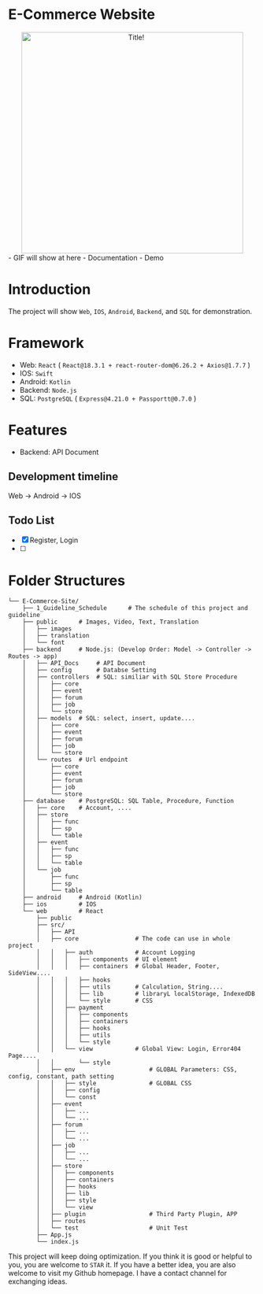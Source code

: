 # E-Commerce Website
<div align="center">
    <img src="Common/Image/README/README1.png" alt="Title!" height="450" width="auto"/>
</div>
- GIF will show at here
- Documentation 
- Demo

# Introduction
The project will show `Web`, `IOS`, `Android`, `Backend`, and `SQL` for demonstration.

# Framework
- Web: `React`  ( `React@18.3.1 + react-router-dom@6.26.2 + Axios@1.7.7` )
- IOS: `Swift`
- Android: `Kotlin`
- Backend: `Node.js`
- SQL: `PostgreSQL` ( `Express@4.21.0 + Passportt@0.7.0` )

# Features
- Backend: API Document

## Development timeline
Web -> Android -> IOS

## Todo List
- [x] Register, Login
- [ ]

# Folder Structures
```
└── E-Commerce-Site/
    ├── 1_Guideline_Schedule      # The schedule of this project and guideline
    ├── public      # Images, Video, Text, Translation
    │   ├── images
    │   ├── translation
    │   └── font
    ├── backend     # Node.js: (Develop Order: Model -> Controller -> Routes -> app)
    │   ├── API_Docs     # API Document
    │   ├── config       # Databse Setting
    │   ├── controllers  # SQL: similiar with SQL Store Procedure
    │   │   ├── core
    │   │   ├── event
    │   │   ├── forum
    │   │   ├── job
    │   │   └── store
    │   ├── models  # SQL: select, insert, update....
    │   │   ├── core
    │   │   ├── event
    │   │   ├── forum
    │   │   ├── job
    │   │   └── store
    │   └── routes  # Url endpoint
    │       ├── core
    │       ├── event
    │       ├── forum
    │       ├── job
    │       └── store
    ├── database    # PostgreSQL: SQL Table, Procedure, Function
    │   ├── core    # Account, ....
    │   ├── store
    │   │   ├── func
    │   │   ├── sp
    │   │   └── table
    │   ├── event
    │   │   ├── func
    │   │   ├── sp
    │   │   └── table
    │   └── job
    │       ├── func
    │       ├── sp
    │       └── table
    ├── android     # Android (Kotlin)
    ├── ios         # IOS 
    └── web         # React
        ├── public
        ├── src/
        │   ├── API
        │   ├── core                # The code can use in whole project
        │   │   ├── auth            # Account Logging
        │   │   │   ├── components  # UI element
        │   │   │   ├── containers  # Global Header, Footer, SideView....
        │   │   │   ├── hooks  
        │   │   │   ├── utils       # Calculation, String....
        │   │   │   ├── lib         # libraryL localStorage, IndexedDB
        │   │   │   └── style       # CSS    
        │   │   ├── payment
        │   │   │   ├── components  
        │   │   │   ├── containers 
        │   │   │   ├── hooks  
        │   │   │   ├── utils        
        │   │   │   └── style    
        │   │   └── view            # Global View: Login, Error404 Page....
        │   │       └── style
        │   ├── env                     # GLOBAL Parameters: CSS, config, constant, path setting
        │   │   ├── style               # GLOBAL CSS
        │   │   ├── config
        │   │   └── const
        │   ├── event
        │   │   ├── ...
        │   │   └── ...
        │   ├── forum
        │   │   ├── ...
        │   │   └── ...
        │   ├── job
        │   │   ├── ...
        │   │   └── ...        
        │   ├── store
        │   │   ├── components
        │   │   ├── containers
        │   │   ├── hooks
        │   │   ├── lib
        │   │   ├── style
        │   │   └── view   
        │   ├── plugin                  # Third Party Plugin, APP
        │   ├── routes        
        │   └── test                    # Unit Test   
        ├── App.js
        └── index.js
```






This project will keep doing optimization. 
If you think it is good or helpful to you, you are welcome to `STAR` it. 
If you have a better idea, you are also welcome to visit my Github homepage. I have a contact channel for exchanging ideas.
